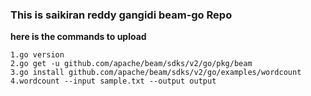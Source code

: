### This is saikiran reddy gangidi  beam-go Repo

**here is the commands to upload**

```
1.go version
2.go get -u github.com/apache/beam/sdks/v2/go/pkg/beam
3.go install github.com/apache/beam/sdks/v2/go/examples/wordcount
4.wordcount --input sample.txt --output output
```
